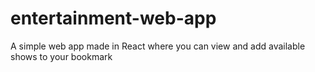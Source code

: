 # entertainment-web-app
A simple web app made in React where you can view and add available shows to your bookmark
